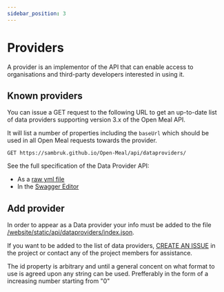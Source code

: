 ```yaml
---
sidebar_position: 3
---
```


# Providers

A provider is an implementor of the API that can enable access to organisations and third-party developers interested in using it.

## Known providers

You can issue a GET request to the following URL to get an up-to-date list of data providers supporting  version 3.x of the Open Meal API.

It will list a number of properties including the `baseUrl` which should be used in all Open Meal requests towards the provider.

```
GET https://sambruk.github.io/Open-Meal/api/dataproviders/
```

See the full specification of the Data Provider API:
- As a [raw yml file](https://raw.githubusercontent.com/Sambruk/Open-Meal/main/OpenAPI-Specification-DataProviders.yml)
- In the [Swagger Editor](https://editor.swagger.io/?url=https://raw.githubusercontent.com/Sambruk/Open-Meal/main/OpenAPI-Specification-DataProviders.yml)


## Add provider
In order to appear as a Data provider your info must be added to the file [/website/static/api/dataproviders/index.json](https://github.com/Sambruk/Open-Meal/tree/main/website/static/api/dataprovider/index.json).

If you want to be added to the list of data providers, [CREATE AN ISSUE](https://github.com/Sambruk/Open-Meal/issues) in the project or contact any of the project members for assistance.

The id property is arbitrary and until a general concent on what format to use is agreed upon any string can be used. Prefferably in the form of a increasing number starting from "0"